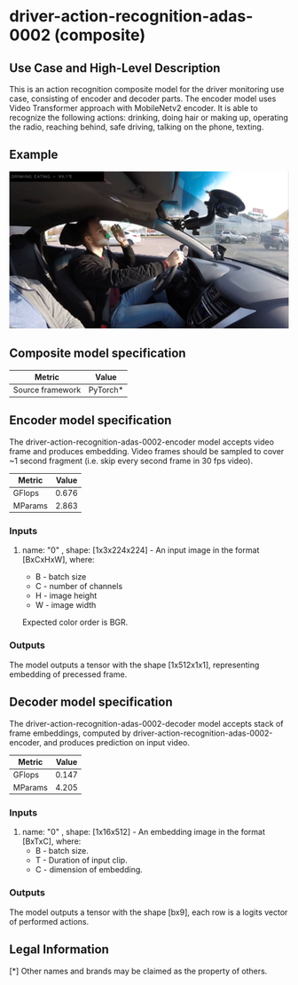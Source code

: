 # driver-action-recognition-adas-0002 (composite)

## Use Case and High-Level Description

This is an action recognition composite model for the driver monitoring use case, consisting of encoder and decoder parts. The encoder model uses Video Transformer approach with MobileNetv2 encoder. It is able to recognize the following actions: drinking, doing hair or making up, operating the radio, reaching behind, safe driving, talking on the phone, texting.

## Example

![](./action-recognition-kelly.png)

## Composite model specification

| Metric                          | Value                                     |
|---------------------------------|-------------------------------------------|
| Source framework                | PyTorch*                                  |


## Encoder model specification

The driver-action-recognition-adas-0002-encoder model accepts video frame and produces embedding.
Video frames should be sampled to cover ~1 second fragment (i.e. skip every second frame in 30 fps video).

| Metric                          | Value                                     |
|---------------------------------|-------------------------------------------|
| GFlops                          | 0.676                                     |
| MParams                         | 2.863                                     |


### Inputs

1. name: "0" , shape: [1x3x224x224] - An input image in the format [BxCxHxW],
   where:
    - B - batch size
    - C - number of channels
    - H - image height
    - W - image width

   Expected color order is BGR.

### Outputs

The model outputs a tensor with the shape [1x512x1x1], representing embedding of precessed frame.


## Decoder model specification

The driver-action-recognition-adas-0002-decoder model accepts stack of frame embeddings, computed by driver-action-recognition-adas-0002-encoder, and produces prediction on input video.

| Metric                          | Value                                     |
|---------------------------------|-------------------------------------------|
| GFlops                          | 0.147                                     |
| MParams                         | 4.205                                     |


### Inputs

1. name: "0" , shape: [1x16x512] - An embedding image in the format [BxTxC],
   where:
    - B - batch size.
    - T - Duration of input clip.
    - C - dimension of embedding.

### Outputs

The model outputs a tensor with the shape [bx9], each row is a logits vector of performed actions.

## Legal Information
[*] Other names and brands may be claimed as the property of others.
